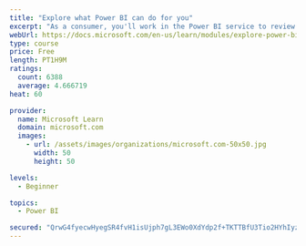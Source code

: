 ```yaml
---
title: "Explore what Power BI can do for you"
excerpt: "As a consumer, you'll work in the Power BI service to review and interact with content that has been shared with you. This module provides the foundational information that you need to work effectively in the Power BI service."
webUrl: https://docs.microsoft.com/en-us/learn/modules/explore-power-bi-service/
type: course
price: Free
length: PT1H9M
ratings:
  count: 6388
  average: 4.666719
heat: 60

provider:
  name: Microsoft Learn
  domain: microsoft.com
  images:
    - url: /assets/images/organizations/microsoft.com-50x50.jpg
      width: 50
      height: 50

levels:
  - Beginner

topics:
  - Power BI

secured: "QrwG4fyecwHyegSR4fvH1isUjph7gL3EWo0XdYdp2f+TKTTBfU3Tio2HYhIyzM8z9LbmuU7Yyh9IcCQlA8E4jPkr/gJ7JToVASbpociIuwUjHegOthGIDRIyxsvQrPHfwc+fFNn0+aNIWlAExDN0P/MAHzH3n/qc+/komWG3gRmRxw1T2NYtIaIgpJ89R37duznt5DHuidlX4Tcb1myLliIHb0mGJYRrWj5fQECOdJRISn2KvVek0TQrrsWjkYAQXAnKjT0XnnwvwX+vznZTq2/JkN2wq2kFxgqAwQ2a3y7a07aMt6NHyM9HqZijOucO+MHZCkGBdtKr0oJJ3aqpMOTvq0amEDB7dZEruTeLqUBUztGuFdf630aTGgwW9wpu6Vm5ANBGolvkWbjp87oQNOLXpegMQ4h/Xu04OkeLOJc=;3u7UAnzmBR6DXtCG+J8H2g=="
---
```


